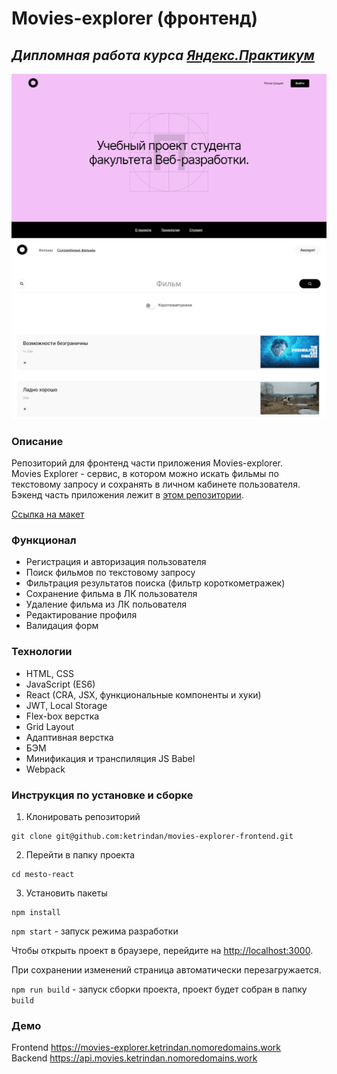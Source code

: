 # Movies-explorer (фронтенд)
## ***Дипломная работа курса [Яндекс.Практикум](https://practicum.yandex.ru/)***

![image](https://raw.githubusercontent.com/ketrindan/movies-explorer-frontend/main/src/images/screen1.png)
![image](https://raw.githubusercontent.com/ketrindan/movies-explorer-frontend/main/src/images/screen2.png)


### **Описание**
Репозиторий для фронтенд части приложения Movies-explorer. \
Movies Explorer - сервис, в котором можно искать фильмы по текстовому запросу и сохранять в личном кабинете пользователя. \
Бэкенд часть приложения лежит в [этом репозитории](https://github.com/ketrindan/movies-explorer-api).

[Ссылка на макет](https://disk.yandex.ru/d/zeGY8os5qg0YKg)

### **Функционал**
* Регистрация и авторизация пользователя
* Поиск фильмов по текстовому запросу
* Фильтрация результатов поиска (фильтр короткометражек)
* Сохранение фильма в ЛК пользователя
* Удаление фильма из ЛК польователя
* Редактирование профиля
* Валидация форм

### **Технологии**
* HTML, CSS
* JavaScript (ES6)
* React (CRA, JSX, функциональные компоненты и хуки)
* JWT, Local Storage
* Flex-box верстка
* Grid Layout
* Адаптивная верстка
* БЭМ
* Минификация и транспиляция JS Babel
* Webpack

### **Инструкция по установке и сборке**
1. Клонировать репозиторий
```
git clone git@github.com:ketrindan/movies-explorer-frontend.git
```
2. Перейти в папку проекта
```
cd mesto-react
```
3. Установить пакеты
```
npm install
```


`npm start` - запуск режима разработки

Чтобы открыть проект в браузере, перейдите на [http://localhost:3000](http://localhost:3000).

При сохранении изменений страница автоматически перезагружается.


`npm run build` - запуск сборки проекта, проект будет собран в папку `build`


### **Демо**
Frontend  https://movies-explorer.ketrindan.nomoredomains.work \
Backend  https://api.movies.ketrindan.nomoredomains.work
